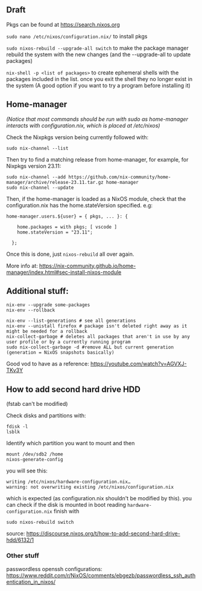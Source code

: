 ## Draft

Pkgs can be found at https://search.nixos.org

`sudo nano /etc/nixos/configuration.nix/` to install pkgs

`sudo nixos-rebuild --upgrade-all switch` to make the package manager rebuild the system with the new changes (and the --upgrade-all to update packages)

`nix-shell -p <list of packages>` to create ephemeral shells with the packages included in the list. once you exit the shell they no longer exist in the system (A good option if you want to try a program before installing it)

## Home-manager

_(Notice that most commands should be run with sudo as home-manager interacts with configuration.nix, which is placed at /etc/nixos)_

Check the Nixpkgs version being currently followed with:

```
sudo nix-channel --list
```

Then try to find a matching release from home-manager, for example, for Nixpkgs version 23.11:

```
sudo nix-channel --add https://github.com/nix-community/home-manager/archive/release-23.11.tar.gz home-manager
sudo nix-channel --update
```

Then, if the home-manager is loaded as a NixOS module, check that the configuration.nix has the home.stateVersion specified. e.g:

```
home-manager.users.${user} = { pkgs, ... }: {

    home.packages = with pkgs; [ vscode ]
    home.stateVersion = "23.11"; 

  };
```

Once this is done, just `nixos-rebuild` all over again.

More info at: https://nix-community.github.io/home-manager/index.html#sec-install-nixos-module

## Additional stuff: 

```
nix-env --upgrade some-packages
nix-env --rollback
```

```
nix-env --list-generations # see all generations
nix-env --unistall firefox # package isn't deleted right away as it might be needed for a rollback
nix-collect-garbage # deletes all packages that aren't in use by any user profile or by a currently running program
sudo nix-collect-garbage -d #remove ALL but current generation (generation = NixOS snapshots basically) 
```

Good vod to have as a reference: https://youtube.com/watch?v=AGVXJ-TKv3Y

## How to add second hard drive HDD

(fstab can't be modified)

Check disks and partitions with:

```
fdisk -l
lsblk
```

Identify which partition you want to mount and then

```
mount /dev/sdb2 /home
nixos-generate-config
```

you will see this:

```
writing /etc/nixos/hardware-configuration.nix…
warning: not overwriting existing /etc/nixos/configuration.nix
```

which is expected (as configuration.nix shouldn't be modified by this). you can check if the disk is mounted in boot reading `hardware-configuration.nix`
finish with 

```
sudo nixos-rebuild switch
```

source: https://discourse.nixos.org/t/how-to-add-second-hard-drive-hdd/6132/1

### Other stuff

passwordless openssh configurations: https://www.reddit.com/r/NixOS/comments/ebgezb/passwordless_ssh_authentication_in_nixos/